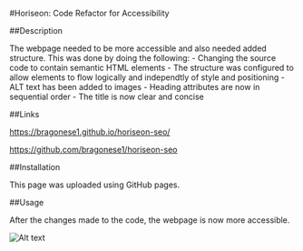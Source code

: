 #Horiseon: Code Refactor for Accessibility

##Description

The webpage needed to be more accessible and also needed added structure. This was done by doing the following:
    - Changing the source code to contain semantic HTML elements
    - The structure was configured to allow elements to flow logically and independtly of style and positioning
    - ALT text has been added to images
    - Heading attributes are now in sequential order
    - The title is now clear and concise

##Links

https://bragonese1.github.io/horiseon-seo/

https://github.com/bragonese1/horiseon-seo

##Installation

This page was uploaded using GitHub pages.

##Usage

After the changes made to the code, the webpage is now more accessible.

![Alt text](assets/images/Horiseon.png)


